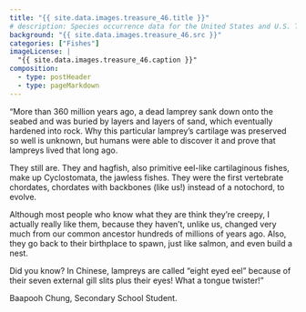 ```yaml
---
title: "{{ site.data.images.treasure_46.title }}"
# description: Species occurrence data for the United States and U.S. Territories.
background: "{{ site.data.images.treasure_46.src }}"
categories: ["Fishes"]
imageLicense: |
  "{{ site.data.images.treasure_46.caption }}"
composition:
  - type: postHeader
  - type: pageMarkdown
---
```


“More than 360 million years ago, a dead lamprey sank down onto the seabed and was buried by layers and layers of sand, which eventually hardened into rock. Why this particular lamprey’s cartilage was preserved so well is unknown, but humans were able to discover it and prove that lampreys lived that long ago.

They still are. They and hagfish, also primitive eel-like cartilaginous fishes, make up Cyclostomata, the jawless fishes. They were the first vertebrate chordates, chordates with backbones (like us!) instead of a notochord, to evolve.

Although most people who know what they are think they’re creepy, I actually really like them, because they haven’t, unlike us, changed very much from our common ancestor hundreds of millions of years ago. Also, they go back to their birthplace to spawn, just like salmon, and even build a nest.

Did you know? In Chinese, lampreys are called “eight eyed eel” because of their seven external gill slits plus their eyes! What a tongue twister!”

Baapooh Chung, Secondary School Student.